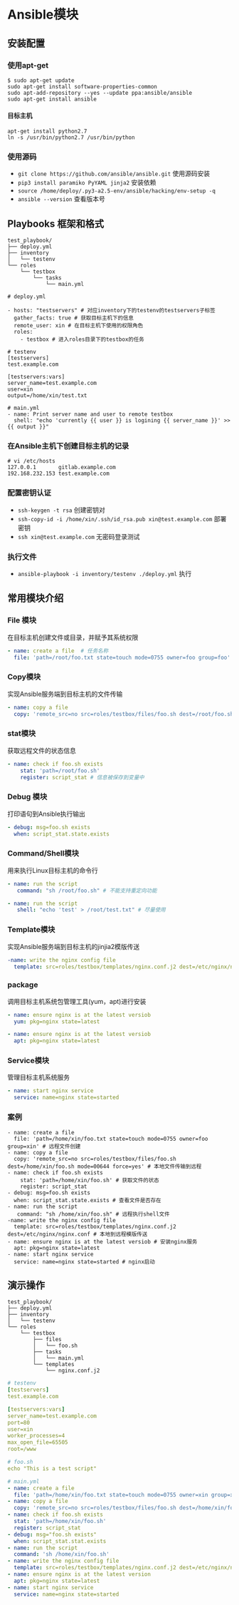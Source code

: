 # Ansible模块

## 安装配置

### 使用apt-get 

````
$ sudo apt-get update
sudo apt-get install software-properties-common
sudo apt-add-repository --yes --update ppa:ansible/ansible
sudo apt-get install ansible
````

#### 目标主机

````
apt-get install python2.7
ln -s /usr/bin/python2.7 /usr/bin/python
````

### 使用源码

* `git clone https://github.com/ansible/ansible.git` 使用源码安装
* `pip3 install paramiko PyYAML jinja2` 安装依赖
* `source /home/deploy/.py3-a2.5-env/ansible/hacking/env-setup -q`
* `ansible --version` 查看版本号


## Playbooks 框架和格式

````
test_playbook/
├── deploy.yml
├── inventory
│   └── testenv
└── roles
    └── testbox
        └── tasks
            └── main.yml
````

````
# deploy.yml

- hosts: "testservers" # 对应inventory下的testenv的testservers子标签
  gather_facts: true # 获取目标主机下的信息
  remote_user: xin # 在目标主机下使用的权限角色
  roles:
    - testbox # 进入roles目录下的testbox的任务
````

````
# testenv
[testservers]
test.example.com

[testservers:vars]
server_name=test.example.com
user=xin
output=/home/xin/test.txt
````

````
# main.yml
- name: Print server name and user to remote testbox
  shell: "echo 'currently {{ user }} is logining {{ server_name }}' >> {{ output }}"
````

### 在Ansible主机下创建目标主机的记录

````
# vi /etc/hosts
127.0.0.1       gitlab.example.com
192.168.232.153 test.example.com
````

### 配置密钥认证

* `ssh-keygen -t rsa` 创建密钥对
* `ssh-copy-id -i /home/xin/.ssh/id_rsa.pub xin@test.example.com` 部署密钥
* `ssh xin@test.example.com` 无密码登录测试

### 执行文件

* `ansible-playbook -i inventory/testenv ./deploy.yml` 执行

## 常用模块介绍

### File 模块

在目标主机创建文件或目录，并赋予其系统权限

````yaml
- name: create a file  # 任务名称
  file: 'path=/root/foo.txt state=touch mode=0755 owner=foo group=foo' # 任务语句
````

### Copy模块

实现Ansible服务端到目标主机的文件传输

```yaml
- name: copy a file
  copy: 'remote_src=no src=roles/testbox/files/foo.sh dest=/root/foo.sh mode=00644 force=yes' # 该任务强制执行
```

### stat模块

获取远程文件的状态信息

````yaml
- name: check if foo.sh exists 
    stat: 'path=/root/foo.sh'
    register: script_stat # 信息被保存到变量中
````

### Debug 模块

打印语句到Ansible执行输出

````yaml
- debug: msg=foo.sh exists 
  when: script_stat.state.exists
````

### Command/Shell模块

用来执行Linux目标主机的命令行

````yaml
- name: run the script
   command: "sh /root/foo.sh" # 不能支持重定向功能
````

````yaml
- name: run the script
   shell: "echo 'test' > /root/test.txt" # 尽量使用
````

### Template模块

实现Ansible服务端到目标主机的jinjia2模版传送

`````yaml
-name: write the nginx config file 
  template: src=roles/testbox/templates/nginx.conf.j2 dest=/etc/nginx/nginx.conf
`````

### package

调用目标主机系统包管理工具(yum，apt)进行安装

````yaml
- name: ensure nginx is at the latest versiob
  yum: pkg=nginx state=latest
````

````yaml
- name: ensure nginx is at the latest versiob
  apt: pkg=nginx state=latest
````

### Service模块

管理目标主机系统服务

````yaml
- name: start nginx service
  service: name=nginx state=started
````

### 案例

`````
- name: create a file
  file: 'path=/home/xin/foo.txt state=touch mode=0755 owner=foo group=xin' # 远程文件创建
- name: copy a file
  copy: 'remote_src=no src=roles/testbox/files/foo.sh dest=/home/xin/foo.sh mode=00644 force=yes' # 本地文件传输到远程
- name: check if foo.sh exists 
    stat: 'path=/home/xin/foo.sh' # 获取文件的状态
    register: script_stat
- debug: msg=foo.sh exists 
  when: script_stat.state.exists # 查看文件是否存在
- name: run the script
   command: "sh /home/xin/foo.sh" # 远程执行shell文件
-name: write the nginx config file 
  template: src=roles/testbox/templates/nginx.conf.j2 dest=/etc/nginx/nginx.conf # 本地到远程模版传送
- name: ensure nginx is at the latest versiob # 安装nginx服务
  apt: pkg=nginx state=latest
- name: start nginx service
  service: name=nginx state=started # nginx启动
`````

## 演示操作

```
test_playbook/
├── deploy.yml
├── inventory
│   └── testenv
└── roles
    └── testbox
        ├── files
        │   └── foo.sh
        ├── tasks
        │   └── main.yml
        └── templates
            └── nginx.conf.j2
```

````yaml
# testenv
[testservers]
test.example.com

[testservers:vars]
server_name=test.example.com
port=80
user=xin
worker_processes=4
max_open_file=65505
root=/www
````

````yaml
# foo.sh
echo "This is a test script"
````

```yaml
# main.yml
- name: create a file
  file: 'path=/home/xin/foo.txt state=touch mode=0755 owner=xin group=xin'
- name: copy a file
  copy: 'remote_src=no src=roles/testbox/files/foo.sh dest=/home/xin/foo.sh mode=0644 force=yes'
- name: check if foo.sh exists
  stat: 'path=/home/xin/foo.sh'
  register: script_stat
- debug: msg="foo.sh exists"
  when: script_stat.stat.exists
- name: run the script
  command: 'sh /home/xin/foo.sh'
- name: write the nginx config file
  template: src=roles/testbox/templates/nginx.conf.j2 dest=/etc/nginx/nginx.conf
- name: ensure nginx is at the latest version
  apt: pkg=nginx state=latest
- name: start nginx service
  service: name=nginx state=started
```

